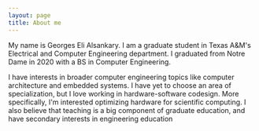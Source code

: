 ```yaml
---
layout: page
title: About me
---
```


My name is Georges Eli Alsankary. I am a graduate student in Texas A&M's Electrical and Computer Engineering department. I graduated from Notre Dame in 2020 with a BS in Computer Engineering.

I have interests in broader computer engineering topics like computer architecture and embedded systems. I have yet to choose an area of specialization, but I love working in hardware-software codesign. More specifically, I'm interested optimizing hardware for scientific computing. I also believe that teaching is a big component of graduate education, and have secondary interests in engineering education